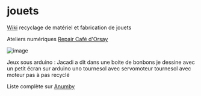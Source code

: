 # jouets
[Wiki](https://github.com/anumby-source/jouets/wiki) recyclage de matériel et fabrication de jouets 

Ateliers numériques [Repair Café d'Orsay](https://www.repaircafe-orsay.org/category/blog/ateliers-numeriques-blog/)

![image](https://github.com/arnaudrco/anumby/blob/main/jacadi.PNG)

Jeux sous arduino :
Jacadi a dit dans une boite de bonbons
je dessine avec un petit écran  sur arduino uno
tournesol avec servomoteur
tournesol avec moteur pas à pas recyclé

Liste complète sur [Anumby](https://github.com/anumby-source/jouets)


